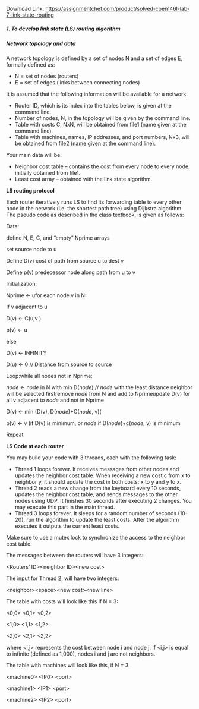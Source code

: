 Download Link: https://assignmentchef.com/product/solved-coen146l-lab-7-link-state-routing
<br>
<h5>1.      To develop link state (LS) routing algorithm</h5>




<h5><strong>Network topology and data</strong></h5>

A network topology is defined by a set of nodes N and a set of edges E, formally defined as:

<ul>

 <li>N = set of nodes (routers)</li>

 <li>E = set of edges (links between connecting nodes)</li>

</ul>




It is assumed that the following information will be available for a network.

<ul>

 <li>Router ID, which is its index into the tables below, is given at the command line.</li>

 <li>Number of nodes, N, in the topology will be given by the command line.</li>

 <li>Table with costs C, NxN, will be obtained from file1 (name given at the command line).</li>

 <li>Table with machines, names, IP addresses, and port numbers, Nx3, will be obtained from file2 (name given at the command line).</li>

</ul>




Your main data will be:

<ul>

 <li>Neighbor cost table – contains the cost from every node to every node, initially obtained from file1.</li>

 <li>Least cost array – obtained with the link state algorithm.</li>

</ul>




<strong>LS routing protocol</strong>

Each router iteratively runs LS to find its forwarding table to every other node in the network (i.e. the shortest path tree) using Dijkstra algorithm. The pseudo code as described in the class textbook, is given as follows:




Data:

define N, E, C, and “empty” Nprime arrays

set source node to u

Define D(v) cost of path from source u to dest v

Define p(v) predecessor node along path from u to v




Initialization:

Nprime   ← ufor each node v in N:

If v adjacent to u

D(v) ← C(u,v     )

p(v) ← u

else

D(v) ← INFINITY

D(u) ← 0                        // Distance from source to source

Loop:while all nodes not in Nprime:

<em>node</em> ← <em>node</em> in N with min D(<em>node</em>)    // <em>node</em> with the least distance neighbor will be selected firstremove <em>node</em> from N and add to Nprimeupdate D(v) for all v adjacent to <em>node</em> and not in Nprime

D(v) ←  min (D(v), D(<em>node</em>)+C(<em>node</em>, v)(

p(v) ←  v (if D(v) is minimum, or <em>node </em>if D(<em>node</em>)+c(<em>node</em>, v) is minimum

Repeat




<strong>LS Code at each router</strong>

You may build your code with 3 threads, each with the following task:

<ul>

 <li>Thread 1 loops forever. It receives messages from other nodes and updates the neighbor cost table. When receiving a new cost c from x to neighbor y, it should update the cost in both costs: x to y and y to x.</li>

 <li>Thread 2 reads a new change from the keyboard every 10 seconds, updates the neighbor cost table, and sends messages to the other nodes using UDP. It finishes 30 seconds after executing 2 changes. You may execute this part in the main thread.</li>

 <li>Thread 3 loops forever. It sleeps for a random number of seconds (10-20), run the algorithm to update the least costs. After the algorithm executes it outputs the current least costs.</li>

</ul>




Make sure to use a mutex lock to synchronize the access to the neighbor cost table.




The messages between the routers will have 3 integers:

&lt;Routers’ ID&gt;&lt;neighbor ID&gt;&lt;new cost&gt;




The input for Thread 2, will have two integers:

&lt;neighbor&gt;&lt;space&gt;&lt;new cost&gt;&lt;new line&gt;




The table with costs will look like this if N = 3:

&lt;0,0&gt;               &lt;0,1&gt;               &lt;0,2&gt;

&lt;1,0&gt;               &lt;1,1&gt;               &lt;1,2&gt;

&lt;2,0&gt;               &lt;2,1&gt;               &lt;2,2&gt;

where &lt;i,j&gt; represents the cost between node i and node j. If &lt;i,j&gt; is equal to infinite (defined as 1,000), nodes i and j are not neighbors.




The table with machines will look like this, if N = 3.

&lt;machine0&gt; &lt;IP0&gt; &lt;port&gt;

&lt;machine1&gt; &lt;IP1&gt; &lt;port&gt;

&lt;machine2&gt; &lt;IP2&gt; &lt;port&gt;